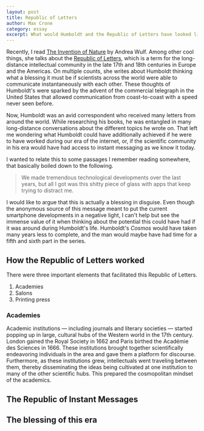 ```yaml
---
layout: post
title: Republic of Letters
author: Max Crone
category: essay
excerpt: What would Humboldt and the Republic of Letters have looked like if we gave all scientists smartphones and instant messaging?
---
```

Recently, I read [The Invention of Nature](http://en.wikipedia.org/wiki/The_Invention_of_Nature) by Andrea Wulf. Among other cool things, she talks about the [Republic of Letters](https://en.wikipedia.org/wiki/Republic_of_Letters), which is a term for the long-distance intellectual community in the late 17th and 18th centuries in Europe and the Americas. On multiple counts, she writes about Humboldt thinking what a blessing it must be if scientists across the world were able to communicate instantaneously with each other.
These thoughts of Humboldt's were sparked by the advent of the commercial telegraph in the United States that allowed communication from coast-to-coast with a speed never seen before.

Now, Humboldt was an avid correspondent who received many letters from around the world. While researching his books, he was entangled in many long-distance conversations about the different topics he wrote on. That left me wondering what Humboldt could have additionally achieved if he were to have worked during our era of the internet, or, if the scientific community in his era would have had access to instant messaging as we know it today.

I wanted to relate this to some passages I remember reading somewhere, that basically boiled down to the following.

> We made tremendous technological developments over the last years, but all I got was this shitty piece of glass with apps that keep trying to distract me.

I would like to argue that this is actually a blessing in disguise. Even though the anonymous source of this message meant to put the current smartphone developments in a negative light, I can't help but see the immense value of it when thinking about the potential this could have had if it was around during Humboldt's life. 
Humboldt's *Cosmos* would have taken many years less to complete, and the man would maybe have had time for a fifth and sixth part in the series.

## How the Republic of Letters worked
There were three important elements that facilitated this Republic of Letters.

1. Academies
2. Salons
3. Printing press

### Academies
Academic institutions — including journals and literary societies — started popping up in large, cultural hubs of the Western world in the 17th century.
London gained the Royal Society in 1662 and Paris birthed the Académie des Sciences in 1666.
These institutions brought together scientifically endeavoring individuals in the area and gave them a platform for discourse.
Furthermore, as these institutions grew, intellectuals went traveling between them, thereby disseminating the ideas being cultivated at one institution to many of the other scientific hubs.
This prepared the cosmopolitan mindset of the academics.

## The Republic of Instant Messages

## The blessing of this era
